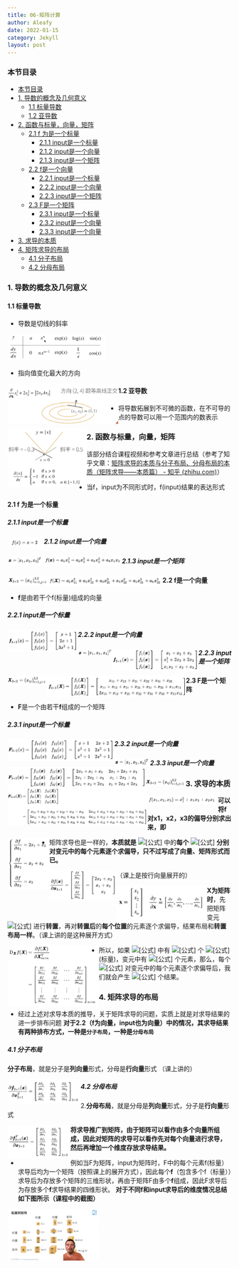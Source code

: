 ```yaml
---
title: 06-矩阵计算
author: Aleafy
date: 2022-01-15
category: Jekyll
layout: post
---
```


### 本节目录

- [本节目录](#本节目录)
- [1. 导数的概念及几何意义](#1-导数的概念及几何意义)
  - [1.1 标量导数](#11-标量导数)
  - [1.2 亚导数](#12-亚导数)
- [2. 函数与标量，向量，矩阵](#2-函数与标量向量矩阵)
  - [2.1 f 为是一个标量](#21-f-为是一个标量)
    - [2.1.1 input是一个标量](#211-input是一个标量)
    - [2.1.2 input是一个向量](#212-input是一个向量)
    - [2.1.3 input是一个矩阵](#213-input是一个矩阵)
  - [2.2 f是一个向量](#22-f是一个向量)
    - [2.2.1 input是一个标量](#221-input是一个标量)
    - [2.2.2 input是一个向量](#222-input是一个向量)
    - [2.2.3 input是一个矩阵](#223-input是一个矩阵)
  - [2.3 F是一个矩阵](#23-f是一个矩阵)
    - [2.3.1 input是一个标量](#231-input是一个标量)
    - [2.3.2 input是一个向量](#232-input是一个向量)
    - [2.3.3 input是一个向量](#233-input是一个向量)
- [3. 求导的本质](#3-求导的本质)
- [4. 矩阵求导的布局](#4-矩阵求导的布局)
    - [4.1 分子布局](#41-分子布局)
    - [4.2 分母布局](#42-分母布局)

### 1. 导数的概念及几何意义

#### 1.1 标量导数

+ 导数是切线的斜率

<img src="../imgs/06/06-01.png" alt="image" style="zoom: 40%;" />

+ 指向值变化最大的方向

<img src="../imgs/06/06-02.png" alt="image7" style="zoom: 40%; float: left;" />

#### 1.2 亚导数

+ 将导数拓展到不可微的函数，在不可导的点的导数可以用一个范围内的数表示

<img src="../imgs/06/06-03.png" alt="image" style="zoom: 40%; float: left;" />

### 2. 函数与标量，向量，矩阵

该部分结合课程视频和参考文章进行总结（参考了知乎文章：[矩阵求导的本质与分子布局、分母布局的本质（矩阵求导——本质篇） - 知乎 (zhihu.com)](https://zhuanlan.zhihu.com/p/263777564)）
+ 当f，input为不同形式时，f(input)结果的表达形式

#### 2.1 f 为是一个标量

##### 2.1.1 input是一个标量

<img src="../imgs/06/06-04.png" alt="image" style="zoom:40%;float:left" />

##### 2.1.2 input是一个向量

<img src="../imgs/06/06-05.png" alt="image" style="zoom:40%;float:left" />

<img src="../imgs/06/06-06.png" alt="image" style="zoom: 40%; float: left;" />

##### 2.1.3 input是一个矩阵

<img src="../imgs/06/06-07.png" alt="image" style="zoom:40%;float:left" />

<img src="../imgs/06/06-08.png" alt="image" style="zoom:40%;float:left" />

#### 2.2 f是一个向量

+ **f**是由若干个f(标量)组成的向量

##### 2.2.1 input是一个标量

<img src="../imgs/06/06-09.png" alt="image" style="zoom: 40%;float:left" />

##### 2.2.2 input是一个向量

<img src="../imgs/06/06-10.png" alt="image" style="zoom:40%;float:left" />

<img src="../imgs/06/06-11.png" alt="image" style="zoom:40%;float:left" />

##### 2.2.3 input是一个矩阵

<img src="../imgs/06/06-12.png" alt="image" style="zoom:40%;float:left" />

<img src="../imgs/06/06-13.png" alt="image" style="zoom:40%;float:left" />

#### 2.3 F是一个矩阵

+ **F**是一个由若干**f**组成的一个矩阵

##### 2.3.1 input是一个标量

<img src="../imgs/06/06-14.png" alt="image" style="zoom:40%;float:left" />

##### 2.3.2 input是一个向量

<img src="../imgs/06/06-15.png" alt="image" style="zoom:40%;float:left" />

<img src="../imgs/06/06-16.png" alt="image" style="zoom:40%;float:left" />

##### 2.3.3 input是一个向量

<img src="../imgs/06/06-17.png" alt="image" style="zoom:40%;float:left" />

<img src="../imgs/06/06-18.png" alt="image" style="zoom:40%;float:left" />

### 3. 求导的本质

<img src="../imgs/06/06-19.png" alt="image" style="zoom:40%;float:left" />

**可以将f对x1，x2，x3的偏导分别求出来，即**

<img src="../imgs/06/06-20.png" alt="image" style="zoom:40%;float:left" />

+ 矩阵求导也是一样的，**本质就是** ![[公式]](https://www.zhihu.com/equation?tex=%5Ctext%7Bfunction%7D) 中的**每个** ![[公式]](https://www.zhihu.com/equation?tex=f) **分别对变元中的每个元素逐个求偏导，只不过写成了向量、矩阵形式而已。**

<img src="../imgs/06/06-21.png" alt="image" style="zoom:40%;float:left" />

（课上是按行向量展开的）

<img src="../imgs/06/06-22.png" alt="image" style="zoom:40%;float:left" />

**X为矩阵时**，先把矩阵变元 ![[公式]](https://www.zhihu.com/equation?tex=%5Cpmb%7BX%7D) 进行**转置**，再对**转置后**的**每个位置**的元素逐个求偏导，结果布局和**转置布局一样**。（课上讲的是这种展开方式）

<img src="../imgs/06/06-23.png" alt="image" style="zoom:40%;float:left" />

+ 所以，如果 ![[公式]](https://www.zhihu.com/equation?tex=%5Ctext%7Bfunction%7D) 中有 ![[公式]](https://www.zhihu.com/equation?tex=m) 个 ![[公式]](https://www.zhihu.com/equation?tex=f) (标量)，变元中有 ![[公式]](https://www.zhihu.com/equation?tex=n) 个元素，那么，每个 ![[公式]](https://www.zhihu.com/equation?tex=f) 对变元中的每个元素逐个求偏导后，我们就会产生 ![[公式]](https://www.zhihu.com/equation?tex=m+%5Ctimes+n) 个结果。

### 4. 矩阵求导的布局
+ 经过上述对求导本质的推导，关于矩阵求导的问题，实质上就是对求导结果的进一步排布问题
**对于2.2（f为向量，input也为向量）中的情况，其求导结果有两种排布方式，一种是`分子布局`，一种是`分母布局`**

##### 4.1 分子布局
**分子布局**，就是分子是**列向量**形式，分母是**行向量**形式 （课上讲的）

<img src="../imgs/06/06-24.png" alt="image" style="zoom:40%;float:left" />

##### 4.2 分母布局
2.**分母布局**，就是分母是**列向量**形式，分子是**行向量**形式

<img src="../imgs/06/06-25.png" alt="image" style="zoom:40%;float:left;" />

**将求导推广到矩阵，由于矩阵可以看作由多个向量所组成，因此对矩阵的求导可以看作先对每个向量进行求导，然后再增加一个维度存放求导结果。**

+  例如当F为矩阵，input为矩阵时，F中的每个元素f(标量）求导后均为一个矩阵（按照课上的展开方式），因此每个**f**（包含多个f（标量））求导后为存放多个矩阵的三维形状，再由于矩阵F由多个**f**组成，因此F求导后为存放多个**f**求导结果的四维形状。
**对于不同f和input求导后的维度情况总结如下图所示（课程中的截图）**

<img src="../imgs/06/06-26.png" alt="image" style="zoom: 20%; float: left;" />
